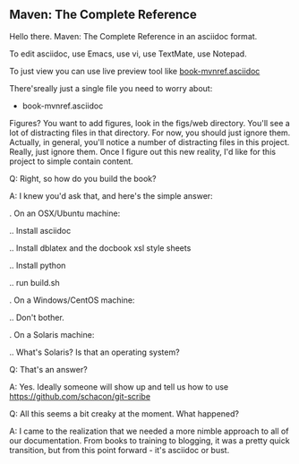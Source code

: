 ## Maven: The Complete Reference

Hello there.  Maven: The Complete Reference in an asciidoc format.  

To edit asciidoc, use Emacs, use vi, use TextMate, use Notepad.  

To just view you can use live preview tool like
[book-mvnref.asciidoc](https://previewhub.github.io/asciidoc/?https://raw.githubusercontent.com/sonatype/maven-reference-en/master/book-mvnref.asciidoc)

There'sreally just a single file you need to worry about:

* book-mvnref.asciidoc

Figures?  You want to add figures, look in the figs/web directory.
You'll see a lot of distracting files in that directory.  For now, you
should just ignore them.  Actually, in general, you'll notice a number
of distracting files in this project.  Really, just ignore them.  Once
I figure out this new reality, I'd like for this project to simple
contain content.

Q: Right, so how do you build the book?

A: I knew you'd ask that, and here's the simple answer:

. On an OSX/Ubuntu machine:

.. Install asciidoc

.. Install dblatex and the docbook xsl style sheets

.. Install python

.. run build.sh

. On a Windows/CentOS machine:

.. Don't bother.

. On a Solaris machine:

.. What's Solaris?  Is that an operating system?

Q: That's an answer?

A: Yes.  Ideally someone will show up and tell us how to use
https://github.com/schacon/git-scribe

Q: All this seems a bit creaky at the moment.  What happened?

A: I came to the realization that we needed a more nimble approach to
all of our documentation.  From books to training to blogging, it was
a pretty quick transition, but from this point forward - it's asciidoc
or bust.
